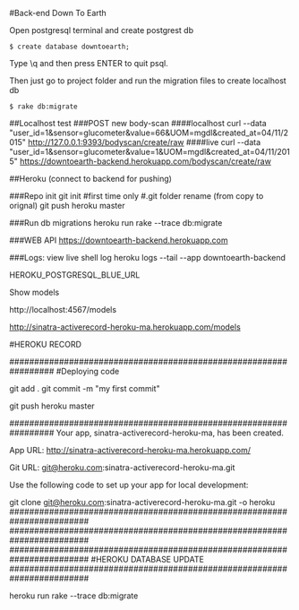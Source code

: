 #Back-end Down To Earth

Open postgresql terminal and create postgrest db

	$ create database downtoearth;

Type \q and then press ENTER to quit psql.

Then just go to project folder and run the migration files to create localhost db

	$ rake db:migrate

##Localhost test
###POST new body-scan
####localhost
	curl --data "user_id=1&sensor=glucometer&value=66&UOM=mgdl&created_at=04/11/2015" http://127.0.0.1:9393/bodyscan/create/raw
####live
	curl --data "user_id=1&sensor=glucometer&value=1&UOM=mgdl&created_at=04/11/2015" https://downtoearth-backend.herokuapp.com/bodyscan/create/raw

##Heroku (connect to backend for pushing)

###Repo init
	git init #first time only
	#.git folder rename (from copy to orignal)
	git push heroku master

###Run db migrations
	heroku run rake --trace db:migrate

###WEB API
	https://downtoearth-backend.herokuapp.com

###Logs: view live shell log
	heroku logs --tail --app downtoearth-backend




















HEROKU_POSTGRESQL_BLUE_URL

Show models

http://localhost:4567/models

http://sinatra-activerecord-heroku-ma.herokuapp.com/models

#HEROKU RECORD

#################################################################
#Deploying code

 git add .
 git commit -m "my first commit"

git push heroku master

#################################################################
Your app, sinatra-activerecord-heroku-ma, has been created.

App URL:
http://sinatra-activerecord-heroku-ma.herokuapp.com/

Git URL:
git@heroku.com:sinatra-activerecord-heroku-ma.git

Use the following code to set up your app for local development:

git clone git@heroku.com:sinatra-activerecord-heroku-ma.git -o heroku
########################################################################
########################################################################
########################################################################
#HEROKU DATABASE UPDATE
########################################################################

heroku run rake --trace db:migrate

